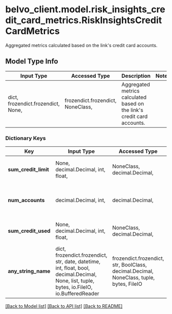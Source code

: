 # belvo_client.model.risk_insights_credit_card_metrics.RiskInsightsCreditCardMetrics

Aggregated metrics calculated based on the link's credit card accounts.

## Model Type Info
Input Type | Accessed Type | Description | Notes
------------ | ------------- | ------------- | -------------
dict, frozendict.frozendict, None,  | frozendict.frozendict, NoneClass,  | Aggregated metrics calculated based on the link&#x27;s credit card accounts. | 

### Dictionary Keys
Key | Input Type | Accessed Type | Description | Notes
------------ | ------------- | ------------- | ------------- | -------------
**sum_credit_limit** | None, decimal.Decimal, int, float,  | NoneClass, decimal.Decimal,  | Sum total of all credit cards&#x27; limits.  | value must be a 32 bit float
**num_accounts** | decimal.Decimal, int,  | decimal.Decimal,  | Number of credit cards accounts associated to the link.  | value must be a 32 bit integer
**sum_credit_used** | None, decimal.Decimal, int, float,  | NoneClass, decimal.Decimal,  | Sum total of all credit used.  | value must be a 32 bit float
**any_string_name** | dict, frozendict.frozendict, str, date, datetime, int, float, bool, decimal.Decimal, None, list, tuple, bytes, io.FileIO, io.BufferedReader | frozendict.frozendict, str, BoolClass, decimal.Decimal, NoneClass, tuple, bytes, FileIO | any string name can be used but the value must be the correct type | [optional]

[[Back to Model list]](../../README.md#documentation-for-models) [[Back to API list]](../../README.md#documentation-for-api-endpoints) [[Back to README]](../../README.md)

